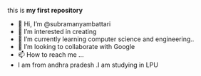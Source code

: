 this is <b>my first repository</b>
- 👋 Hi, I’m @subramanyambattari
- 👀 I’m interested in creating
- 🌱 I’m currently learning computer science and engineering..
- 💞️ I’m looking to collaborate with Google
- 📫 How to reach me ...
- I am from andhra pradesh .I am studying in LPU

<!---
subramanyambattari/subramanyambattari is a ✨ special ✨ repository because its `README.md` (this file) appears on your GitHub profile.
You can click the Preview link to take a look at your changes.
--->
